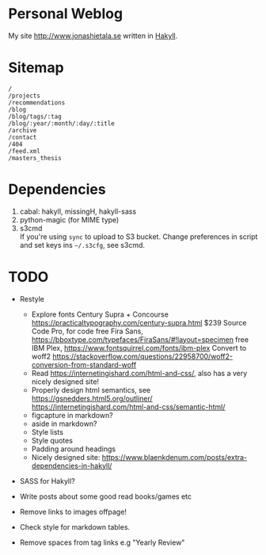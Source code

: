 Personal Weblog
===============

My site <http://www.jonashietala.se> written in [Hakyll][].

[Hakyll]: http://jaspervdj.be/hakyll/

Sitemap
=======

    /
    /projects
    /recommendations
    /blog
    /blog/tags/:tag
    /blog/:year/:month/:day/:title
    /archive
    /contact
    /404
    /feed.xml
    /masters_thesis

Dependencies
============

1. cabal: hakyll, missingH, hakyll-sass
2. python-magic (for MIME type)
3. s3cmd  
   If you're using `sync` to upload to S3 bucket.
   Change preferences in script and set keys ins `~/.s3cfg`, see s3cmd.

TODO
====

* Restyle
    * Explore fonts
        Century Supra + Concourse https://practicaltypography.com/century-supra.html $239
        Source Code Pro, for code  free
        Fira Sans, https://bboxtype.com/typefaces/FiraSans/#!layout=specimen free
        IBM Plex, https://www.fontsquirrel.com/fonts/ibm-plex
        Convert to woff2 https://stackoverflow.com/questions/22958700/woff2-conversion-from-standard-woff
    * Read <https://internetingishard.com/html-and-css/>, also has a very nicely designed site!
    * Properly design html semantics, see https://gsnedders.html5.org/outliner/ https://internetingishard.com/html-and-css/semantic-html/
    * figcapture in markdown?
    * aside in markdown?
    * Style lists
    * Style quotes
    * Padding around headings
    * Nicely designed site: https://www.blaenkdenum.com/posts/extra-dependencies-in-hakyll/

* SASS for Hakyll?

* Write posts about some good read books/games etc
* Remove links to images offpage!
* Check style for markdown tables.
* Remove spaces from tag links e.g "Yearly Review"

